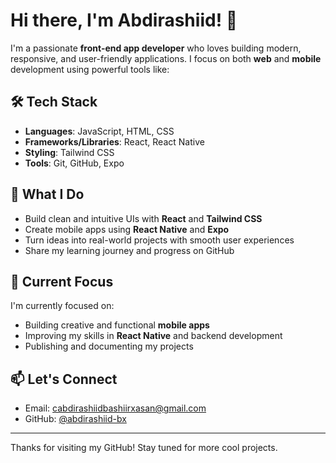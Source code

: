 # Hi there, I'm Abdirashiid! 👋

I'm a passionate **front-end app developer** who loves building modern, responsive, and user-friendly applications. I focus on both **web** and **mobile** development using powerful tools like:

## 🛠️ Tech Stack

- **Languages**: JavaScript, HTML, CSS  
- **Frameworks/Libraries**: React, React Native  
- **Styling**: Tailwind CSS  
- **Tools**: Git, GitHub, Expo  

## 🚀 What I Do

- Build clean and intuitive UIs with **React** and **Tailwind CSS**
- Create mobile apps using **React Native** and **Expo**
- Turn ideas into real-world projects with smooth user experiences
- Share my learning journey and progress on GitHub

## 📌 Current Focus

I'm currently focused on:
- Building creative and functional **mobile apps**
- Improving my skills in **React Native** and backend development
- Publishing and documenting my projects

## 📫 Let's Connect

- Email: cabdirashiidbashiirxasan@gmail.com  
- GitHub: [@abdirashiid-bx](https://github.com/abdirashiid-bx)

---

Thanks for visiting my GitHub! Stay tuned for more cool projects.
